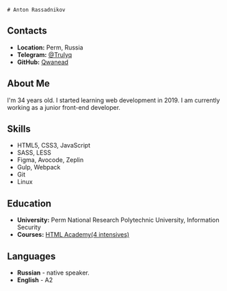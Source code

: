     # Anton Rassadnikov

## Contacts
- __Location:__ Perm, Russia
- __Telegram:__ [@Trulyq](https://t.me/Trulyq)
- __GitHub:__ [Qwanead](https://github.com/Qwanead)

## About Me
I'm 34 years old. I started learning web development in 2019. I am currently working as a junior front-end developer. 

## __Skills__
- HTML5, CSS3, JavaScript
- SASS, LESS
- Figma, Avocode, Zeplin
- Gulp, Webpack
- Git
- Linux

## Education
- __University:__ Perm National Research Polytechnic University, Information Security
- __Courses:__ [HTML Academy(4 intensives)](https://www.htmlacademy.ru)

## Languages
 - __Russian__ - native speaker.
- __English__ - A2
